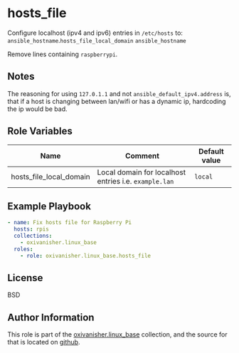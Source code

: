 hosts_file
==========

Configure localhost (ipv4 and ipv6) entries in `/etc/hosts` to: `ansible_hostname`.`hosts_file_local_domain`	`ansible_hostname`

Remove lines containing `raspberrypi`.

Notes
-----

The reasoning for using `127.0.1.1` and not `ansible_default_ipv4.address` is, that if a host is changing between lan/wifi or has a dynamic ip, hardcoding the ip would be bad.

Role Variables
--------------

| Name          | Comment                              | Default value |
|---------------|--------------------------------------|---------------|
| hosts_file_local_domain  | Local domain for localhost entries i.e. `example.lan`  | `local`          |

Example Playbook
----------------
```yaml
- name: Fix hosts file for Raspberry Pi
  hosts: rpis
  collections:
    - oxivanisher.linux_base
  roles:
    - role: oxivanisher.linux_base.hosts_file
```

License
-------

BSD

Author Information
------------------

This role is part of the [oxivanisher.linux_base](https://galaxy.ansible.com/ui/repo/published/oxivanisher/linux_base/) collection, and the source for that is located on [github](https://github.com/oxivanisher/collection-linux_base).
